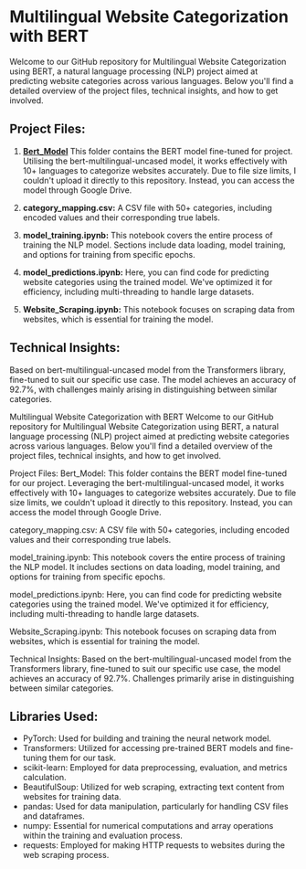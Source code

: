 # Multilingual Website Categorization with BERT

Welcome to our GitHub repository for Multilingual Website Categorization using BERT, a natural language processing (NLP) project aimed at predicting website categories across various languages. Below you'll find a detailed overview of the project files, technical insights, and how to get involved.

## Project Files:

 1. [**Bert_Model**](https://drive.google.com/drive/folders/14RhkZC76XNZEwEVSkYCYgzpAUZGJkj3K?usp=sharing)
  This folder contains the BERT model fine-tuned for project. Utilising the bert-multilingual-uncased model, it works effectively with 10+ languages to categorize websites accurately. Due to file size limits, I couldn't upload it directly to this repository. Instead, you can access the model through Google Drive.
   
2. **category_mapping.csv:**
   A CSV file with 50+ categories, including encoded values and their corresponding true labels.

3. **model_training.ipynb:**
   This notebook covers the entire process of training the NLP model. Sections include data loading, model training, and options for training from specific epochs.

4. **model_predictions.ipynb:**
   Here, you can find code for predicting website categories using the trained model. We've optimized it for efficiency, including multi-threading to handle large datasets.

5. **Website_Scraping.ipynb:**
   This notebook focuses on scraping data from websites, which is essential for training the model.

## Technical Insights:
Based on bert-multilingual-uncased model from the Transformers library, fine-tuned to suit our specific use case. The model achieves an accuracy of 92.7%, with challenges mainly arising in distinguishing between similar categories.


Multilingual Website Categorization with BERT
Welcome to our GitHub repository for Multilingual Website Categorization using BERT, a natural language processing (NLP) project aimed at predicting website categories across various languages. Below you'll find a detailed overview of the project files, technical insights, and how to get involved.

Project Files:
Bert_Model:
This folder contains the BERT model fine-tuned for our project. Leveraging the bert-multilingual-uncased model, it works effectively with 10+ languages to categorize websites accurately. Due to file size limits, we couldn't upload it directly to this repository. Instead, you can access the model through Google Drive.

category_mapping.csv:
A CSV file with 50+ categories, including encoded values and their corresponding true labels.

model_training.ipynb:
This notebook covers the entire process of training the NLP model. It includes sections on data loading, model training, and options for training from specific epochs.

model_predictions.ipynb:
Here, you can find code for predicting website categories using the trained model. We've optimized it for efficiency, including multi-threading to handle large datasets.

Website_Scraping.ipynb:
This notebook focuses on scraping data from websites, which is essential for training the model.

Technical Insights:
Based on the bert-multilingual-uncased model from the Transformers library, fine-tuned to suit our specific use case, the model achieves an accuracy of 92.7%. Challenges primarily arise in distinguishing between similar categories.

## Libraries Used:
- PyTorch: Used for building and training the neural network model.
- Transformers: Utilized for accessing pre-trained BERT models and fine-tuning them for our task.
- scikit-learn: Employed for data preprocessing, evaluation, and metrics calculation.
- BeautifulSoup: Utilized for web scraping, extracting text content from websites for training data.
- pandas: Used for data manipulation, particularly for handling CSV files and dataframes.
- numpy: Essential for numerical computations and array operations within the training and evaluation process.
- requests: Employed for making HTTP requests to websites during the web scraping process.
